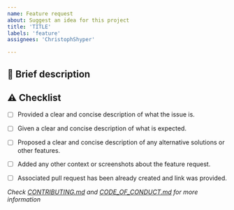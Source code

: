 ```yaml
---
name: Feature request
about: Suggest an idea for this project
title: 'TITLE'
labels: 'feature'
assignees: 'ChristophShyper'

---
```

## :memo:  Brief description


<!-- Write you description here -->


## :warning: Checklist
* [ ] Provided a clear and concise description of what the issue is.
* [ ] Given a clear and concise description of what is expected.
* [ ] Proposed a clear and concise description of any alternative solutions or other features.
* [ ] Added any other context or screenshots about the feature request.
* [ ] Associated pull request has been already created and link was provided.


*Check [CONTRIBUTING.md][contributing] and [CODE_OF_CONDUCT.md][code] for more information*

[contributing]: https://github.com/ChristophShyper/.github/blob/master/CONTRIBUTING.md
[code]: https://github.com/ChristophShyper/.github/blob/master/CODE_OF_CONDUCT.md
